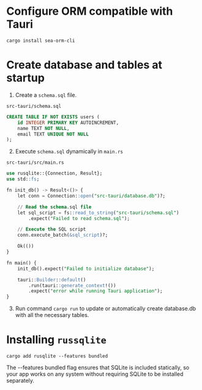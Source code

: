 # Configure ORM compatible with Tauri

`cargo install sea-orm-cli`

# Create database and tables at startup

1. Create a `schema.sql` file.

`src-tauri/schema.sql`

```sql
CREATE TABLE IF NOT EXISTS users (
    id INTEGER PRIMARY KEY AUTOINCREMENT,
    name TEXT NOT NULL,
    email TEXT UNIQUE NOT NULL
);
```

2. Execute `schema.sql` dynamically in `main.rs`

`src-tauri/src/main.rs`

```sql
use rusqlite::{Connection, Result};
use std::fs;

fn init_db() -> Result<()> {
    let conn = Connection::open("src-tauri/database.db")?;

    // Read the schema.sql file
    let sql_script = fs::read_to_string("src-tauri/schema.sql")
        .expect("Failed to read schema.sql");

    // Execute the SQL script
    conn.execute_batch(&sql_script)?;

    Ok(())
}

fn main() {
    init_db().expect("Failed to initialize database");

    tauri::Builder::default()
        .run(tauri::generate_context!())
        .expect("error while running Tauri application");
}
```

3. Run command `cargo run` to update or automatically create database.db with all the necessary tables.

# Installing `russqlite`

`cargo add rusqlite --features bundled`

The --features bundled flag ensures that SQLite is included statically, so your app works on any system without requiring SQLite to be installed separately.
